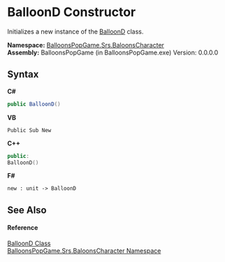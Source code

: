 # BalloonD Constructor 
 

Initializes a new instance of the <a href="T_BalloonsPopGame_Srs_BaloonsCharacter_BalloonD">BalloonD</a> class.

**Namespace:**&nbsp;<a href="N_BalloonsPopGame_Srs_BaloonsCharacter">BalloonsPopGame.Srs.BaloonsCharacter</a><br />**Assembly:**&nbsp;BalloonsPopGame (in BalloonsPopGame.exe) Version: 0.0.0.0

## Syntax

**C#**<br />
``` C#
public BalloonD()
```

**VB**<br />
``` VB
Public Sub New
```

**C++**<br />
``` C++
public:
BalloonD()
```

**F#**<br />
``` F#
new : unit -> BalloonD
```


## See Also


#### Reference
<a href="T_BalloonsPopGame_Srs_BaloonsCharacter_BalloonD">BalloonD Class</a><br /><a href="N_BalloonsPopGame_Srs_BaloonsCharacter">BalloonsPopGame.Srs.BaloonsCharacter Namespace</a><br />
